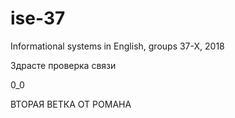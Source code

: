 # ise-37
Informational systems in English, groups 37-X, 2018

Здрасте проверка связи

0_0

ВТОРАЯ ВЕТКА ОТ РОМАНА

